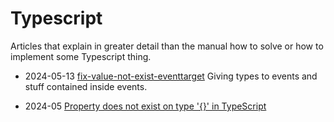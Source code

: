 # Typescript

Articles that explain in greater detail than the manual how to solve or how to implement some Typescript thing.

- 2024-05-13 [fix-value-not-exist-eventtarget](https://freshman.tech/snippets/typescript/fix-value-not-exist-eventtarget/)
  Giving types to events and stuff contained inside events.

- 2024-05 [Property does not exist on type '{}' in TypeScript](https://bobbyhadz.com/blog/typescript-property-does-not-exist-on-type)
